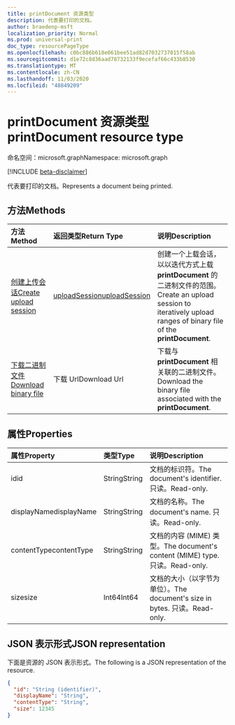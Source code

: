 ```yaml
---
title: printDocument 资源类型
description: 代表要打印的文档。
author: braedenp-msft
localization_priority: Normal
ms.prod: universal-print
doc_type: resourcePageType
ms.openlocfilehash: c0bc886b618e061bee51ad82d7032737015f58ab
ms.sourcegitcommit: d1e72c8d36aad78732133f9ecefaf66c433b8530
ms.translationtype: MT
ms.contentlocale: zh-CN
ms.lasthandoff: 11/03/2020
ms.locfileid: "48849209"
---
```

# <a name="printdocument-resource-type"></a><span data-ttu-id="54de0-103">printDocument 资源类型</span><span class="sxs-lookup"><span data-stu-id="54de0-103">printDocument resource type</span></span>

<span data-ttu-id="54de0-104">命名空间：microsoft.graph</span><span class="sxs-lookup"><span data-stu-id="54de0-104">Namespace: microsoft.graph</span></span>

[!INCLUDE [beta-disclaimer](../../includes/beta-disclaimer.md)]

<span data-ttu-id="54de0-105">代表要打印的文档。</span><span class="sxs-lookup"><span data-stu-id="54de0-105">Represents a document being printed.</span></span>

## <a name="methods"></a><span data-ttu-id="54de0-106">方法</span><span class="sxs-lookup"><span data-stu-id="54de0-106">Methods</span></span>

| <span data-ttu-id="54de0-107">方法</span><span class="sxs-lookup"><span data-stu-id="54de0-107">Method</span></span>       | <span data-ttu-id="54de0-108">返回类型</span><span class="sxs-lookup"><span data-stu-id="54de0-108">Return Type</span></span> | <span data-ttu-id="54de0-109">说明</span><span class="sxs-lookup"><span data-stu-id="54de0-109">Description</span></span> |
|:-------------|:------------|:------------|
| [<span data-ttu-id="54de0-110">创建上传会话</span><span class="sxs-lookup"><span data-stu-id="54de0-110">Create upload session</span></span>](../api/printdocument-createuploadsession.md) | [<span data-ttu-id="54de0-111">uploadSession</span><span class="sxs-lookup"><span data-stu-id="54de0-111">uploadSession</span></span>](uploadsession.md) | <span data-ttu-id="54de0-112">创建一个上载会话，以以迭代方式上载 **printDocument** 的二进制文件的范围。</span><span class="sxs-lookup"><span data-stu-id="54de0-112">Create an upload session to iteratively upload ranges of binary file of the **printDocument**.</span></span> |
| [<span data-ttu-id="54de0-113">下载二进制文件</span><span class="sxs-lookup"><span data-stu-id="54de0-113">Download binary file</span></span>](../api/printdocument-get-file.md) | <span data-ttu-id="54de0-114">下载 Url</span><span class="sxs-lookup"><span data-stu-id="54de0-114">Download Url</span></span> | <span data-ttu-id="54de0-115">下载与 **printDocument** 相关联的二进制文件。</span><span class="sxs-lookup"><span data-stu-id="54de0-115">Download the binary file associated with the **printDocument**.</span></span> |

## <a name="properties"></a><span data-ttu-id="54de0-116">属性</span><span class="sxs-lookup"><span data-stu-id="54de0-116">Properties</span></span>
| <span data-ttu-id="54de0-117">属性</span><span class="sxs-lookup"><span data-stu-id="54de0-117">Property</span></span>     | <span data-ttu-id="54de0-118">类型</span><span class="sxs-lookup"><span data-stu-id="54de0-118">Type</span></span>        | <span data-ttu-id="54de0-119">说明</span><span class="sxs-lookup"><span data-stu-id="54de0-119">Description</span></span> |
|:-------------|:------------|:------------|
|<span data-ttu-id="54de0-120">id</span><span class="sxs-lookup"><span data-stu-id="54de0-120">id</span></span>|<span data-ttu-id="54de0-121">String</span><span class="sxs-lookup"><span data-stu-id="54de0-121">String</span></span>|<span data-ttu-id="54de0-122">文档的标识符。</span><span class="sxs-lookup"><span data-stu-id="54de0-122">The document's identifier.</span></span> <span data-ttu-id="54de0-123">只读。</span><span class="sxs-lookup"><span data-stu-id="54de0-123">Read-only.</span></span>|
|<span data-ttu-id="54de0-124">displayName</span><span class="sxs-lookup"><span data-stu-id="54de0-124">displayName</span></span>|<span data-ttu-id="54de0-125">String</span><span class="sxs-lookup"><span data-stu-id="54de0-125">String</span></span>|<span data-ttu-id="54de0-126">文档的名称。</span><span class="sxs-lookup"><span data-stu-id="54de0-126">The document's name.</span></span> <span data-ttu-id="54de0-127">只读。</span><span class="sxs-lookup"><span data-stu-id="54de0-127">Read-only.</span></span>|
|<span data-ttu-id="54de0-128">contentType</span><span class="sxs-lookup"><span data-stu-id="54de0-128">contentType</span></span>|<span data-ttu-id="54de0-129">String</span><span class="sxs-lookup"><span data-stu-id="54de0-129">String</span></span>|<span data-ttu-id="54de0-130">文档的内容 (MIME) 类型。</span><span class="sxs-lookup"><span data-stu-id="54de0-130">The document's content (MIME) type.</span></span> <span data-ttu-id="54de0-131">只读。</span><span class="sxs-lookup"><span data-stu-id="54de0-131">Read-only.</span></span>|
|<span data-ttu-id="54de0-132">size</span><span class="sxs-lookup"><span data-stu-id="54de0-132">size</span></span>|<span data-ttu-id="54de0-133">Int64</span><span class="sxs-lookup"><span data-stu-id="54de0-133">Int64</span></span>|<span data-ttu-id="54de0-134">文档的大小（以字节为单位）。</span><span class="sxs-lookup"><span data-stu-id="54de0-134">The document's size in bytes.</span></span> <span data-ttu-id="54de0-135">只读。</span><span class="sxs-lookup"><span data-stu-id="54de0-135">Read-only.</span></span>|

## <a name="json-representation"></a><span data-ttu-id="54de0-136">JSON 表示形式</span><span class="sxs-lookup"><span data-stu-id="54de0-136">JSON representation</span></span>

<span data-ttu-id="54de0-137">下面是资源的 JSON 表示形式。</span><span class="sxs-lookup"><span data-stu-id="54de0-137">The following is a JSON representation of the resource.</span></span>

<!-- {
  "blockType": "resource",
  "optionalProperties": [

  ],
  "@odata.type": "microsoft.graph.printDocument"
}-->

```json
{
  "id": "String (identifier)",
  "displayName": "String",
  "contentType": "String",
  "size": 12345
}

```


